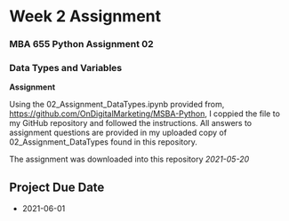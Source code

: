 # Week 2 Assignment
### MBA 655 Python Assignment 02 
### Data Types and Variables

__Assignment__

Using the 02_Assignment_DataTypes.ipynb provided from, 
https://github.com/OnDigitalMarketing/MSBA-Python, I coppied the
file to my GitHub repository and followed the instructions. All 
answers to assignment questions are provided in my uploaded copy 
of 02_Assignment_DataTypes found in this repository.

The assignment was downloaded into this repository *2021-05-20*

## Project Due Date

* 2021-06-01


